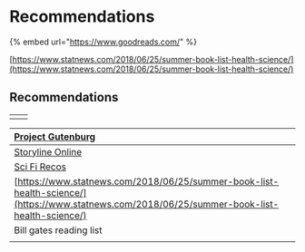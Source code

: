 # Recommendations



{% embed url="https://www.goodreads.com/" %}



[https://www.statnews.com/2018/06/25/summer-book-list-health-science/](https://www.statnews.com/2018/06/25/summer-book-list-health-science/)

## Recommendations

|  |  |
| :--- | :--- |
|  |  |

| [Project Gutenburg](https://www.reddit.com/r/FreeEBOOKS/comments/9vy4oa/the_top_100_free_classic_ebooks_from_project/) |
| :--- |
| [Storyline Online](https://www.storylineonline.net/) |
| [Sci Fi Recos](https://www.reddit.com/r/books/comments/bi3wj7/since_so_many_of_you_asked_im_the_guy_whos_spent/) |
| [https://www.statnews.com/2018/06/25/summer-book-list-health-science/](https://www.statnews.com/2018/06/25/summer-book-list-health-science/) |
| Bill gates reading list |
|  |

